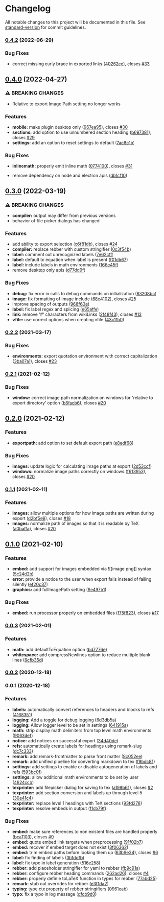 # Changelog

All notable changes to this project will be documented in this file. See [standard-version](https://github.com/conventional-changelog/standard-version) for commit guidelines.

### [0.4.2](https://github.com/raineszm/obsidian-export-to-tex/compare/0.4.0...0.4.2) (2022-06-29)


### Bug Fixes

* correct missing curly brace in exported links ([40262ce](https://github.com/raineszm/obsidian-export-to-tex/commit/40262ce96a7df9576e0f24baebc8889da7155556)), closes [#33](https://github.com/raineszm/obsidian-export-to-tex/issues/33)

## [0.4.0](https://github.com/raineszm/obsidian-export-to-tex/compare/0.3.0...0.4.0) (2022-04-27)


### ⚠ BREAKING CHANGES

* Relative to export Image Path setting no longer works

### Features

* **mobile:** make plugin desktop only ([967ea95](https://github.com/raineszm/obsidian-export-to-tex/commit/967ea95de00af1adc50f7dc7774345b69204e529)), closes [#30](https://github.com/raineszm/obsidian-export-to-tex/issues/30)
* **sections:** add option to use unnumbered section heading ([b697381](https://github.com/raineszm/obsidian-export-to-tex/commit/b697381576d9356808a770cf3a6e118cf81c3b7d)), closes [#29](https://github.com/raineszm/obsidian-export-to-tex/issues/29)
* **settings:** add an option to reset settings to default ([7ac8c1b](https://github.com/raineszm/obsidian-export-to-tex/commit/7ac8c1b59044bc62b893385bcd81148e2ea6bf6c))


### Bug Fixes

* **inlinemath:** properly emit inline math ([0774100](https://github.com/raineszm/obsidian-export-to-tex/commit/0774100bd1b8c7baacd263239f01bac6a0a8295b)), closes [#31](https://github.com/raineszm/obsidian-export-to-tex/issues/31)


* remove dependency on node and electron apis ([db1cf10](https://github.com/raineszm/obsidian-export-to-tex/commit/db1cf1026feb969ca2be1169a7de35db8f79efd2))

## [0.3.0](https://github.com/raineszm/obsidian-export-to-tex/compare/0.2.2...0.3.0) (2022-03-19)


### ⚠ BREAKING CHANGES

* **compiler:** output may differ from previous versions
* behavior of file picker dialogs has changed

### Features

* add ability to export selection ([c6f81db](https://github.com/raineszm/obsidian-export-to-tex/commit/c6f81dbcaa35515830e50f3da41a00537aeb1fd3)), closes [#24](https://github.com/raineszm/obsidian-export-to-tex/issues/24)
* **compiler:** replace rebber with custom stringifier ([0c3f54b](https://github.com/raineszm/obsidian-export-to-tex/commit/0c3f54be357d71ba1ec734b7dcc4b8ef60a6ab46))
* **label:** comment out unrecognized labels ([7e62cff](https://github.com/raineszm/obsidian-export-to-tex/commit/7e62cffa42041e3854799de8b4ff9b4abbf1d38e))
* **label:** default to equation when label is present ([f01db67](https://github.com/raineszm/obsidian-export-to-tex/commit/f01db67ac6ab24a33f8672bcb1897e0581da502f))
* **label:** include labels in math environments ([166e45f](https://github.com/raineszm/obsidian-export-to-tex/commit/166e45f1f4de9f81779ea2f7507cb468e3962a75))
* remove desktop only apis ([d77dd9f](https://github.com/raineszm/obsidian-export-to-tex/commit/d77dd9fe5dfca3335a8d40682d7c56cf3c81b4fa))


### Bug Fixes

* **debug:** fix error in calls to debug commands on initialization ([83208bc](https://github.com/raineszm/obsidian-export-to-tex/commit/83208bcca2bc1760a5a4fc9f1e875880d670eceb))
* **image:** fix formatting of image include ([68c4102](https://github.com/raineszm/obsidian-export-to-tex/commit/68c4102c62c61f979b2a7cabee2da72f8b85e73e)), closes [#25](https://github.com/raineszm/obsidian-export-to-tex/issues/25)
* improve spacing of outputs ([968f63e](https://github.com/raineszm/obsidian-export-to-tex/commit/968f63ef74f79d54b0c5dea2c9c00c150688c0fc))
* **label:** fix label regex and splicing ([e65affe](https://github.com/raineszm/obsidian-export-to-tex/commit/e65affef1762dc58de6de1a86053fb75d72d6c5b))
* **link:** remove '#' characters from wikiLinks ([2f48f43](https://github.com/raineszm/obsidian-export-to-tex/commit/2f48f43f80912fc3aa0eb0dc291eb71b65f09dd7)), closes [#13](https://github.com/raineszm/obsidian-export-to-tex/issues/13)
* **vfile:** use correct options when creating vfile ([43c11b0](https://github.com/raineszm/obsidian-export-to-tex/commit/43c11b09f6586dd3e72984c1390ae3a1a828fd25))

### [0.2.2](https://github.com/raineszm/obsidian-export-to-tex/compare/0.2.1...0.2.2) (2021-03-17)


### Bug Fixes

* **environments:** export quotation environment with correct capitalization ([3ba07a1](https://github.com/raineszm/obsidian-export-to-tex/commit/3ba07a12cdc496c82226599f2f044f5abb967407)), closes [#23](https://github.com/raineszm/obsidian-export-to-tex/issues/23)

### [0.2.1](https://github.com/raineszm/obsidian-export-to-tex/compare/0.2.0...0.2.1) (2021-02-12)


### Bug Fixes

* **window:** correct image path normalization on windows for 'relative to export directory' option ([b6facb6](https://github.com/raineszm/obsidian-export-to-tex/commit/b6facb698d71a56c3762501c68ced564c576409e)), closes [#20](https://github.com/raineszm/obsidian-export-to-tex/issues/20)

## [0.2.0](https://github.com/raineszm/obsidian-export-to-tex/compare/0.1.1...0.2.0) (2021-02-12)


### Features

* **exportpath:** add option to set default export path ([e8edf68](https://github.com/raineszm/obsidian-export-to-tex/commit/e8edf68bc304f587b0fc2e5080bfb1aeac89335e))


### Bug Fixes

* **images:** update logic for calculating image paths at export ([2d53ccf](https://github.com/raineszm/obsidian-export-to-tex/commit/2d53ccf8fab3f061a3cd38c0ab0c0c135785e20e))
* **windows:** normalize image paths correctly on windows ([f613953](https://github.com/raineszm/obsidian-export-to-tex/commit/f61395393fccd268db4ca35ea649aedad38bd13c)), closes [#20](https://github.com/raineszm/obsidian-export-to-tex/issues/20)

### [0.1.1](https://github.com/raineszm/obsidian-export-to-tex/compare/0.1.0...0.1.1) (2021-02-11)


### Features

* **images:** allow multiple options for how image paths are written during export ([d2bf5e9](https://github.com/raineszm/obsidian-export-to-tex/commit/d2bf5e9c9ec5d7fd9f84e0450ea56fcfe8006d35)), closes [#18](https://github.com/raineszm/obsidian-export-to-tex/issues/18)
* **images:** normalize path of images so that it is readable by TeX ([a0baffa](https://github.com/raineszm/obsidian-export-to-tex/commit/a0baffa167bd578040a1bb5c0a2318aef1d7da3e)), closes [#20](https://github.com/raineszm/obsidian-export-to-tex/issues/20)

## [0.1.0](https://github.com/raineszm/obsidian-export-to-tex/compare/0.0.3...0.1.0) (2021-02-10)


### Features

* **embed:** add support for images embedded via ![[image.png]] syntax ([5c24d2b](https://github.com/raineszm/obsidian-export-to-tex/commit/5c24d2ba5e473f55f7bf247089aaa002ecf7e1f9))
* **error:** provide a notice to the user when export fails instead of failing silently ([ef20c37](https://github.com/raineszm/obsidian-export-to-tex/commit/ef20c377ccc274ca57b39209cef6f0a4091793c2))
* **graphics:** add fullImagePath setting ([9e497b1](https://github.com/raineszm/obsidian-export-to-tex/commit/9e497b1ab37c33648db9198fd4851005b6965709))


### Bug Fixes

* **embed:** run processor properly on embedded files ([f75f823](https://github.com/raineszm/obsidian-export-to-tex/commit/f75f82316fbd1e608e0c8351f511bc46497efff6)), closes [#17](https://github.com/raineszm/obsidian-export-to-tex/issues/17)

### [0.0.3](https://github.com/raineszm/obsidian-export-to-tex/compare/0.0.2...0.0.3) (2021-02-01)


### Features

* **math:** add defaultToEquation option ([bd7776e](https://github.com/raineszm/obsidian-export-to-tex/commit/bd7776ec3b4a72ea554e9bca0944ff2f7134f664))
* **whitespace:** add compressNewlines option to reduce multiple blank lines ([6cfb35d](https://github.com/raineszm/obsidian-export-to-tex/commit/6cfb35df18501d1f0888c9ebcede8e3cf971ef81))

### [0.0.2](https://github.com/raineszm/obsidian-export-to-tex/compare/0.0.1...0.0.2) (2020-12-18)

### 0.0.1 (2020-12-18)


### Features

* **labels:** automatically convert references to headers and blocks to refs ([4168351](https://github.com/raineszm/obsidian-export-to-tex/commit/4168351da50830266196acdffb9cccaa3d93625a))
* **logging:** Add a toggle for debug logging ([6d3db5a](https://github.com/raineszm/obsidian-export-to-tex/commit/6d3db5abb11f3146f025b49615e6fe340701f7be))
* **logging:** Allow logger level to be set in settings ([641915a](https://github.com/raineszm/obsidian-export-to-tex/commit/641915a414be7540164beb0d79ca6287ac9b8166))
* **math:** strip display math delimiters from top level math environments ([9063def](https://github.com/raineszm/obsidian-export-to-tex/commit/9063def77633c8d0cdf0bacb2bce268239c02de6))
* **notice:** add notices on successful export ([34d40de](https://github.com/raineszm/obsidian-export-to-tex/commit/34d40de9a0a6542e96b2695760592002b87d933e))
* **refs:** automatically create labels for headings using remark-slug ([dc7c333](https://github.com/raineszm/obsidian-export-to-tex/commit/dc7c3332d6dfc8f765379d47c7b0aaef04690a4e))
* **remark:** add remark-frontmatter to parse front matter ([8c052ee](https://github.com/raineszm/obsidian-export-to-tex/commit/8c052eea37917d47a74216b269c54860928d286b))
* **remark:** add unified pipeline for converting markdown to tex ([f9bdc81](https://github.com/raineszm/obsidian-export-to-tex/commit/f9bdc81e0f7ed84df22c495661b53bf307eef6dc))
* **settings:** add settings to enable or disable autogeneration of labels and refs ([593bc0f](https://github.com/raineszm/obsidian-export-to-tex/commit/593bc0fe551bc68329c77b136f14c07f24526096))
* **settings:** allow additional math environments to be set by user ([4824ccb](https://github.com/raineszm/obsidian-export-to-tex/commit/4824ccb48042e4f9a0567581c70878e12f7f1f34))
* **texprinter:** add filepicker dialog for saving to tex ([a198b61](https://github.com/raineszm/obsidian-export-to-tex/commit/a198b61d2b24d6c147e9bdec353917d4e26cc939)), closes [#2](https://github.com/raineszm/obsidian-export-to-tex/issues/2)
* **texprinter:** add section conversion and labels up through level 5 ([30e41c4](https://github.com/raineszm/obsidian-export-to-tex/commit/30e41c4fe7435b52ba5423cc4d7f3e07ece52907))
* **texprinter:** replace level 1 headings with TeX sections ([93fd278](https://github.com/raineszm/obsidian-export-to-tex/commit/93fd2786835ff7a9df0c03a04379cb99f8298a3e))
* **texprinter:** resolve embeds in output ([f1cb79f](https://github.com/raineszm/obsidian-export-to-tex/commit/f1cb79f4757591a0a9173f7339ea3959f965f930))


### Bug Fixes

* **embed:** make sure references to non existent files are handled properly ([bca1103](https://github.com/raineszm/obsidian-export-to-tex/commit/bca1103020d931d7213dbf802cd46ebae4254534)), closes [#9](https://github.com/raineszm/obsidian-export-to-tex/issues/9)
* **embed:** quote embed link targets when preprocessing ([91f02b7](https://github.com/raineszm/obsidian-export-to-tex/commit/91f02b7e4726149b7c3071d11836e7cdc4dfd049))
* **embed:** recover if embed target does not exist ([3f06362](https://github.com/raineszm/obsidian-export-to-tex/commit/3f0636253e71c08e914614fbebf55a76a581035d))
* **embed:** trim embed paths before looking them up ([63b9e34](https://github.com/raineszm/obsidian-export-to-tex/commit/63b9e34a62cd2d01bb8cbd9c42474851ccef4d9d)), closes [#6](https://github.com/raineszm/obsidian-export-to-tex/issues/6)
* **label:** fix finding of labels ([3b1ddfb](https://github.com/raineszm/obsidian-export-to-tex/commit/3b1ddfb8c15a050df593b956f7e2df2115277e2a))
* **label:** fix typo in label generation ([516e258](https://github.com/raineszm/obsidian-export-to-tex/commit/516e258558b1ea3b7bfea7f7c43a02a8fa2a2594))
* **rebber:** add placeholder stringifier for yaml to rebber ([fb9c91a](https://github.com/raineszm/obsidian-export-to-tex/commit/fb9c91a5d455a29449d071c8eda747cfc80e465e))
* **rebber:** configure rebber heading commands ([262ad26](https://github.com/raineszm/obsidian-export-to-tex/commit/262ad260c81213ab31efd9a9a4eb43db14b31718)), closes [#4](https://github.com/raineszm/obsidian-export-to-tex/issues/4)
* **rebber:** properly definie toLaTeX function in types for rebber ([77abd25](https://github.com/raineszm/obsidian-export-to-tex/commit/77abd25cbe7c045dac91e359430fd38ea54e9a5e))
* **remark:** stub out overrides for rebber ([e3f1da2](https://github.com/raineszm/obsidian-export-to-tex/commit/e3f1da2e7f98b7a5a6c9804cc1340bb44c415850))
* **typing:** type ctx property of rebber stringifiers ([0961eab](https://github.com/raineszm/obsidian-export-to-tex/commit/0961eab059eba1dab9971f977a13f7ef2fb5de62))
* **typo:** fix a typo in log message ([dfcb9d0](https://github.com/raineszm/obsidian-export-to-tex/commit/dfcb9d086dab5a9d8de43fcdfc2db102fff18a88))
